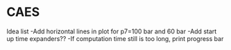 # CAES 

Idea list
-Add horizontal lines in plot for p7=100 bar and 60 bar
-Add start up time expanders??
-If computation time still is too long, print progress bar
